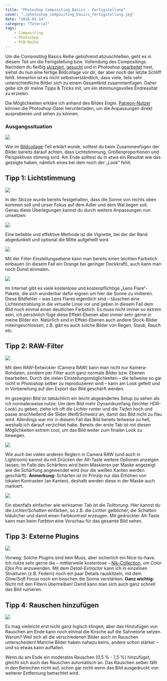 ```yaml
---
title: "Photoshop Compositing Basics - Fertigstellung"
cover: "./photoshop_compositing_basics_fertigstellung.jpg"
date: "2018-01-14"
category: "Tutorial"
tags:
    - Compositing
    - Photoshop
    - PCB-Reihe
---
```


Um die Compositing Basics Reihe gebührend abzuschließen, geht es in diesem Teil um die Fertigstellung bzw. Vollendung des Compositings. Nachdem du fleißig [skizziert](/blog/photoshop-compositing-basics-konzeption), [gesucht](/blog/photoshop-compositing-basics-stockfotos) und in Photoshop [gearbeitet](/blog/photoshop-compositing-basics-bildcollage) hast, siehst du nun eine fertige Bildcollage vor dir, der aber noch der letzte Schliff fehlt. Immerhin ist es nicht selbstverständlich, dass viele, teils sehr unterschiedliche Bilder sich zu einem Gesamtbild zusammenfügen. Daher gebe ich dir meine Tipps & Tricks mit, um ein stimmungsvolles Endresultat zu erzielen.

Die Möglichkeiten erkläre ich anhand des Bildes *Eagle*. [Patreon-Nutzer](https://www.patreon.com/lekoarts) können die Photoshop-Datei herunterladen, um die Anpassungen direkt ausprobieren und sehen zu können.

### Ausgangssituation

![](comp_basic_3_1.jpg)

Wie im [Bildcollage](/blog/photoshop-compositing-basics-bildcollage)-Teil erklärt wurde, solltest du beim Zusammenfügen der Bilder bereits darauf achten, dass Lichtstimmung, Größenproportionen und Perspektiven stimmig sind. Am Ende solltest du in etwa ein Resultat wie das gezeigte haben, nämlich eines bei dem noch der „Look“ fehlt.

## Tipp 1: Lichtstimmung

![](comp_basic_3_2.jpg)

In der Skizze wurde bereits festgehalten, dass die Sonne von rechts oben kommen soll und unser Fokus auf dem Adler und dem Wal liegen soll. Genau diese Überlegungen kannst du durch weitere Anpassungen nun umsetzen:

![](comp_basic_3_3.jpg)

Eine beliebte und effektive Methode ist die Vignette, bei der der Rand abgedunkelt und optional die Mitte aufgehellt wird.

![](comp_basic_3_4.jpg)

Mit der Filter-Einstellungsebene kann man bereits einen leichten Farbstich einbauen (in diesem Fall ein Orange bei geringer Deckkraft), auch kann man noch Dunst einmalen.

![](comp_basic_3_5.jpg)

Im Internet gibt es viele kostenlose und kostenpflichtige „Lens Flare“-Pakete, die sich wunderbar dafür eignen um hier die Sonne zu imitieren. Diese Bildfehler – was Lens Flares eigentlich sind – täuschen eine Lichteinstrahlung in die virtuelle Linse vor und geben in diesem Fall dem Bild noch einmal einen deutlichen Farbstich. Es muss nicht immer so extrem sein, ich persönlich füge diese Effekt-Ebenen aber immer sehr gerne in meine Bilder ein. Natürlich sind in Effekt-Ebenen auch andere Stock-Bilder miteingeschlossen, z.B. gibt es auch solche Bilder von Regen, Staub, Rauch etc.


## Tipp 2: RAW-Filter

![](comp_basic_3_6.jpg)

Mit dem RAW-Entwickler (Camera RAW) kann man nicht nur Kamera-Rohdaten, sondern per Filter auch ganz normale Bilder bzw. Ebenen bearbeiten. Durch die vielen Einstellungsmöglichkeiten – die teilweise so gar nicht in Photoshop selber zu reproduzieren sind – kann am Look gefeilt und in Vorbereitung auf den Export das Bild geschärft werden.

Im gezeigten Bild ist tatsächlich ein leicht abgeändertes Setup zu sehen als ich normalerweise nutze: Um dem Bild mehr Dynamikumfang (leichter HDR-Look) zu geben, ziehe ich oft die *Lichter* runter und die *Tiefen* hoch und passe anschließend die Slider *Weiß/Schwarz* an, damit das Bild nicht zu flau wird. Allerdings war mir in diesem Fall das Bild bereits teilweise zu hell, weshalb ich darauf verzichtet habe. Bereits der erste Tab ist mit diesen Möglichkeiten extrem cool, um das Bild weiter zum finalen Look zu bewegen.

![](comp_basic_3_7.jpg)

Wie auch bei vielen anderen Reglern in Camera RAW (und auch in Lightroom) kannst du mit Drücken der Alt-Taste weitere Optionen anzeigen lassen; im Falle des Schärfens wird beim Maskieren per Maske angezeigt wie die Schärfung angewendet wird (nur die weißen Kanten werden geschärft). **Anmerkung:** Schärfen ist im Prinzip nur das Erhöhen von lokalen Kontrasten (an Kanten), deshalb werden diese in der Maske auch markiert.

![](comp_basic_3_8.jpg)

Ein ebenfalls einfacher wie wirksamer Tab ist die *Teiltonung*. Hier kannst du die *Lichter/Schatten* einfärben, so z.B. die *Lichter* gelblicher, die *Schatten* bläulicher und damit einen Farbkontrast erzeugen. Mit gedrückter Alt-Taste kann man beim *Farbton* eine Vorschau für das gesamte Bild sehen.

## Tipp 3: Externe Plugins

![](comp_basic_3_9.jpg)

Vorweg: Solche Plugins sind kein Muss, aber sicherlich ein Nice-to-have. Ich nutze sehr gerne die – mittlerweile kostenlose – [Nik-Collection](www.google.de/intl/de/nikcollection/), um *Color Efex Pro* anzuwenden. Mit dem *Detail-Extractor* kann ich in einzelnen Strukturen (z.B. Federn) noch ein paar Details rauskitzeln, mit dem  *Glow/Soft Focus* noch ein bisschen die Sonne verstärken.
**Ganz wichtig:** Nicht mit den Filtern übertreiben! Damit kann man sich auch ganz schnell das Bild ruinieren.

## Tipp 4: Rauschen hinzufügen

![](comp_basic_3_10.jpg)

Es mag vielleicht erst nicht ganz logisch klingen, aber das Hinzufügen von Rauschen am Ende kann noch einmal die Kirsche auf die Sahnetorte setzen. Warum? Weil sich all die verschiedenen Bilder auch im Rauschen unterscheiden! Manche Bilder haben nahezu keins, andere schon stärker – und so etwas kann auffallen.

Wenn du am Ende ein moderates Rauschen (0,5 % - 1,5 %) hinzufügst, gleicht sich auch das Rauschen automatisch an. Das Rauschen selber fällt in den Bereichen nicht auf, schon gar nicht wenn das Bild ausgedruckt von weiterer Entfernung betrachtet wird.